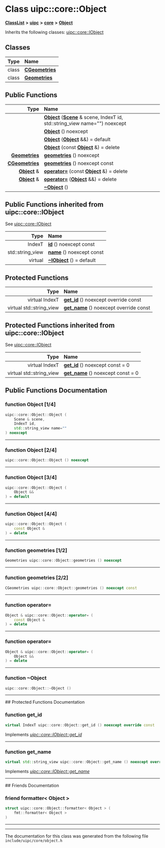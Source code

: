 

# Class uipc::core::Object



[**ClassList**](annotated.md) **>** [**uipc**](namespaceuipc.md) **>** [**core**](namespaceuipc_1_1core.md) **>** [**Object**](classuipc_1_1core_1_1_object.md)








Inherits the following classes: [uipc::core::IObject](classuipc_1_1core_1_1_i_object.md)












## Classes

| Type | Name |
| ---: | :--- |
| class | [**CGeometries**](classuipc_1_1core_1_1_object_1_1_c_geometries.md) <br> |
| class | [**Geometries**](classuipc_1_1core_1_1_object_1_1_geometries.md) <br> |










































## Public Functions

| Type | Name |
| ---: | :--- |
|   | [**Object**](#function-object-14) ([**Scene**](classuipc_1_1core_1_1_scene.md) & scene, IndexT id, std::string\_view name="") noexcept<br> |
|   | [**Object**](#function-object-24) () noexcept<br> |
|   | [**Object**](#function-object-34) ([**Object**](classuipc_1_1core_1_1_object.md) &&) = default<br> |
|   | [**Object**](#function-object-44) (const [**Object**](classuipc_1_1core_1_1_object.md) &) = delete<br> |
|  [**Geometries**](classuipc_1_1core_1_1_object_1_1_geometries.md) | [**geometries**](#function-geometries-12) () noexcept<br> |
|  [**CGeometries**](classuipc_1_1core_1_1_object_1_1_c_geometries.md) | [**geometries**](#function-geometries-22) () noexcept const<br> |
|  [**Object**](classuipc_1_1core_1_1_object.md) & | [**operator=**](#function-operator) (const [**Object**](classuipc_1_1core_1_1_object.md) &) = delete<br> |
|  [**Object**](classuipc_1_1core_1_1_object.md) & | [**operator=**](#function-operator_1) ([**Object**](classuipc_1_1core_1_1_object.md) &&) = delete<br> |
|   | [**~Object**](#function-object) () <br> |


## Public Functions inherited from uipc::core::IObject

See [uipc::core::IObject](classuipc_1_1core_1_1_i_object.md)

| Type | Name |
| ---: | :--- |
|  IndexT | [**id**](classuipc_1_1core_1_1_i_object.md#function-id) () noexcept const<br> |
|  std::string\_view | [**name**](classuipc_1_1core_1_1_i_object.md#function-name) () noexcept const<br> |
| virtual  | [**~IObject**](classuipc_1_1core_1_1_i_object.md#function-iobject) () = default<br> |














































## Protected Functions

| Type | Name |
| ---: | :--- |
| virtual IndexT | [**get\_id**](#function-get_id) () noexcept override const<br> |
| virtual std::string\_view | [**get\_name**](#function-get_name) () noexcept override const<br> |


## Protected Functions inherited from uipc::core::IObject

See [uipc::core::IObject](classuipc_1_1core_1_1_i_object.md)

| Type | Name |
| ---: | :--- |
| virtual IndexT | [**get\_id**](classuipc_1_1core_1_1_i_object.md#function-get_id) () noexcept const = 0<br> |
| virtual std::string\_view | [**get\_name**](classuipc_1_1core_1_1_i_object.md#function-get_name) () noexcept const = 0<br> |






## Public Functions Documentation




### function Object [1/4]

```C++
uipc::core::Object::Object (
    Scene & scene,
    IndexT id,
    std::string_view name=""
) noexcept
```




<hr>



### function Object [2/4]

```C++
uipc::core::Object::Object () noexcept
```




<hr>



### function Object [3/4]

```C++
uipc::core::Object::Object (
    Object &&
) = default
```




<hr>



### function Object [4/4]

```C++
uipc::core::Object::Object (
    const Object &
) = delete
```




<hr>



### function geometries [1/2]

```C++
Geometries uipc::core::Object::geometries () noexcept
```




<hr>



### function geometries [2/2]

```C++
CGeometries uipc::core::Object::geometries () noexcept const
```




<hr>



### function operator= 

```C++
Object & uipc::core::Object::operator= (
    const Object &
) = delete
```




<hr>



### function operator= 

```C++
Object & uipc::core::Object::operator= (
    Object &&
) = delete
```




<hr>



### function ~Object 

```C++
uipc::core::Object::~Object () 
```




<hr>
## Protected Functions Documentation




### function get\_id 

```C++
virtual IndexT uipc::core::Object::get_id () noexcept override const
```



Implements [*uipc::core::IObject::get\_id*](classuipc_1_1core_1_1_i_object.md#function-get_id)


<hr>



### function get\_name 

```C++
virtual std::string_view uipc::core::Object::get_name () noexcept override const
```



Implements [*uipc::core::IObject::get\_name*](classuipc_1_1core_1_1_i_object.md#function-get_name)


<hr>## Friends Documentation





### friend formatter&lt; Object &gt; 

```C++
struct uipc::core::Object::formatter< Object > (
    fmt::formatter< Object >
) 
```




<hr>

------------------------------
The documentation for this class was generated from the following file `include/uipc/core/object.h`

